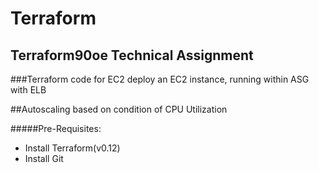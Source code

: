 # Terraform

## Terraform90oe Technical Assignment

###Terraform code for EC2 deploy an EC2 instance, running within ASG with ELB


##Autoscaling based on condition of CPU Utilization

#####Pre-Requisites:

-   Install Terraform(v0.12)
-   Install Git
